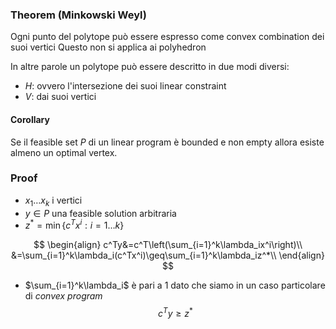 ### Theorem (Minkowski Weyl)
Ogni punto del polytope può essere espresso come convex combination dei suoi vertici
	Questo non si applica ai polyhedron

In altre parole un polytope può essere descritto in due modi diversi:
- $H$: ovvero l'intersezione dei suoi linear constraint 
- $V$: dai suoi vertici

#### Corollary
Se il feasible set $P$ di un linear program è bounded e non empty allora esiste almeno un optimal vertex.

### Proof
- $x_1\dots x_k$ i vertici
- $y\in P$ una feasible solution arbitraria
- $z^*=\min \{c^T x^i : i=1\dots k\}$ 

$$
\begin{align}
c^Ty&=c^T\left(\sum_{i=1}^k\lambda_ix^i\right)\\
&=\sum_{i=1}^k\lambda_i(c^Tx^i)\geq\sum_{i=1}^k\lambda_iz^*\\
\end{align}
$$
- $\sum_{i=1}^k\lambda_i$  è pari a $1$ dato che siamo in un caso particolare di *convex program*
$$
c^Ty\geq z^*
$$
